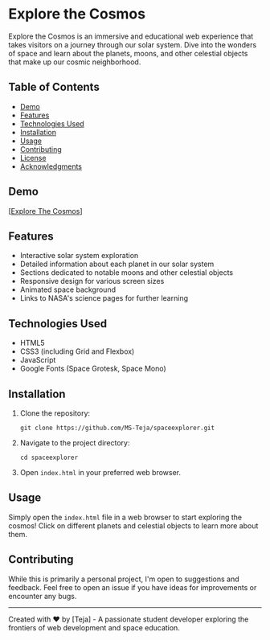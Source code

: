 # Explore the Cosmos

Explore the Cosmos is an immersive and educational web experience that takes visitors on a journey through our solar system. Dive into the wonders of space and learn about the planets, moons, and other celestial objects that make up our cosmic neighborhood.

## Table of Contents

- [Demo](#demo)
- [Features](#features)
- [Technologies Used](#technologies-used)
- [Installation](#installation)
- [Usage](#usage)
- [Contributing](#contributing)
- [License](#license)
- [Acknowledgments](#acknowledgments)

## Demo

[[Explore The Cosmos](https://explorecosmos.web.app)]

## Features

- Interactive solar system exploration
- Detailed information about each planet in our solar system
- Sections dedicated to notable moons and other celestial objects
- Responsive design for various screen sizes
- Animated space background
- Links to NASA's science pages for further learning

## Technologies Used

- HTML5
- CSS3 (including Grid and Flexbox)
- JavaScript
- Google Fonts (Space Grotesk, Space Mono)

## Installation

1. Clone the repository:
   ```
   git clone https://github.com/MS-Teja/spaceexplorer.git
   ```
2. Navigate to the project directory:
   ```
   cd spaceexplorer
   ```
3. Open `index.html` in your preferred web browser.

## Usage

Simply open the `index.html` file in a web browser to start exploring the cosmos! Click on different planets and celestial objects to learn more about them.

## Contributing

While this is primarily a personal project, I'm open to suggestions and feedback. Feel free to open an issue if you have ideas for improvements or encounter any bugs.

---

Created with ❤️ by [Teja] - A passionate student developer exploring the frontiers of web development and space education.
